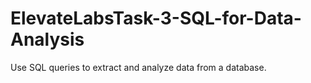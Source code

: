 # ElevateLabsTask-3-SQL-for-Data-Analysis
Use SQL queries to extract and analyze data from a database.
